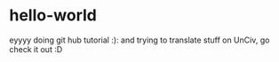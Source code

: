 # hello-world
eyyyy doing git hub tutorial :): and trying to translate stuff on UnCiv, go check it out :D

